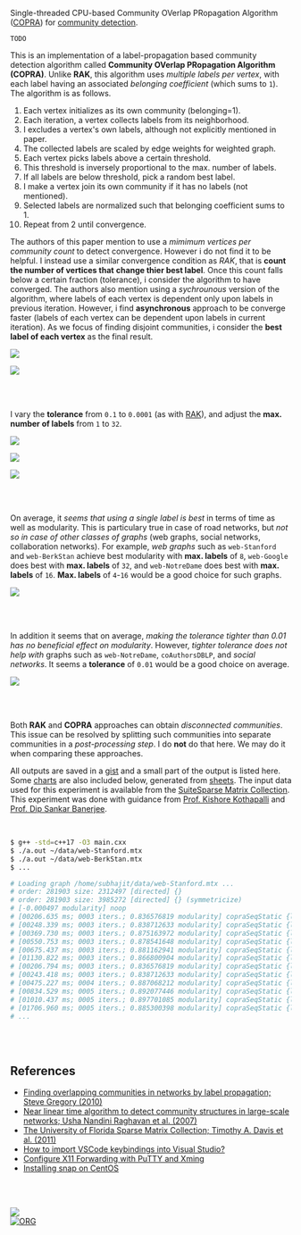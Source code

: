 Single-threaded CPU-based Community OVerlap PRopagation Algorithm ([COPRA]) for
[community detection].

`TODO`

This is an implementation of a label-propagation based community detection
algorithm called **Community OVerlap PRopagation Algorithm (COPRA)**. Unlike
**RAK**, this algorithm uses *multiple labels per vertex*, with each label having an
associated *belonging coefficient* (which sums to `1`). The algorithm is as follows.

1. Each vertex initializes as its own community (belonging=1).
2. Each iteration, a vertex collects labels from its neighborhood.
3. I excludes a vertex's own labels, although not explicitly mentioned in paper.
4. The collected labels are scaled by edge weights for weighted graph.
5. Each vertex picks labels above a certain threshold.
6. This threshold is inversely proportional to the max. number of labels.
7. If all labels are below threshold, pick a random best label.
8. I make a vertex join its own community if it has no labels (not mentioned).
9. Selected labels are normalized such that belonging coefficient sums to 1.
10. Repeat from 2 until convergence.

The authors of this paper mention to use a *mimimum vertices per community count*
to detect convergence. However i do not find it to be helpful. I instead use a
similar convergence condition as *RAK*, that is **count the number of vertices that**
**change thier best label**. Once this count falls below a certain fraction
(tolerance), i consider the algorithm to have converged. The authors also
mention using a *sychrounous* version of the algorithm, where labels of each
vertex is dependent only upon labels in previous iteration. However, i find
**asynchronous** approach to be converge faster (labels of each vertex can be
dependent upon labels in current iteration). As we focus of finding disjoint
communities, i consider the **best label of each vertex** as the final result.

[![](https://i.imgur.com/6UOli7q.png)][sheetp]

[![](https://i.imgur.com/7RUqa6l.png)][sheetp]

<br>
<br>

I vary the **tolerance** from `0.1` to `0.0001` (as with [RAK]), and adjust the **max.**
**number of labels** from `1` to `32`.

[![](https://i.imgur.com/70hxdGa.png)][sheetp]

[![](https://i.imgur.com/sG6ASLc.png)][sheetp]

[![](https://i.imgur.com/2NnJXny.png)][sheetp]

<br>
<br>

On average, it *seems that using a single label is best* in terms of time as well
as modularity. This is particulary true in case of road networks, but *not so in*
*case of other classes of graphs* (web graphs, social networks, collaboration
networks). For example, *web graphs* such as `web-Stanford` and `web-BerkStan` achieve
best modularity with **max. labels** of `8`, `web-Google` does best with **max. labels** of
`32`, and `web-NotreDame` does best with **max. labels** of `16`. **Max. labels** of `4`-`16`
would be a good choice for such graphs.

[![](https://i.imgur.com/zqq3eJO.png)][sheetp]

<br>
<br>

In addition it seems that on average, *making the tolerance tighter than 0.01 has*
*no beneficial effect on modularity*. However, *tighter tolerance does not help*
*with* graphs such as `web-NotreDame`, `coAuthorsDBLP`, and *social networks*. It seems
a **tolerance** of `0.01` would be a good choice on average.

[![](https://i.imgur.com/4rd819J.png)][sheetp]

<br>
<br>

Both **RAK** and **COPRA** approaches can obtain *disconnected communities*. This issue
can be resolved by splitting such communities into separate communities in a
*post-processing step*. I do **not** do that here. We may do it when comparing these
approaches.

All outputs are saved in a [gist] and a small part of the output is listed here.
Some [charts] are also included below, generated from [sheets]. The input data
used for this experiment is available from the [SuiteSparse Matrix Collection].
This experiment was done with guidance from [Prof. Kishore Kothapalli] and
[Prof. Dip Sankar Banerjee].


[COPRA]: https://arxiv.org/abs/0910.5516
[RAK]: https://arxiv.org/abs/0709.2938
[community detection]: https://en.wikipedia.org/wiki/Community_search
[previous experiment]: https://github.com/puzzlef/rak-communities-seq
[Prof. Dip Sankar Banerjee]: https://sites.google.com/site/dipsankarban/
[Prof. Kishore Kothapalli]: https://faculty.iiit.ac.in/~kkishore/
[SuiteSparse Matrix Collection]: https://sparse.tamu.edu

<br>

```bash
$ g++ -std=c++17 -O3 main.cxx
$ ./a.out ~/data/web-Stanford.mtx
$ ./a.out ~/data/web-BerkStan.mtx
$ ...

# Loading graph /home/subhajit/data/web-Stanford.mtx ...
# order: 281903 size: 2312497 [directed] {}
# order: 281903 size: 3985272 [directed] {} (symmetricize)
# [-0.000497 modularity] noop
# [00206.635 ms; 0003 iters.; 0.836576819 modularity] copraSeqStatic {labels=01, tolerance=1e-01}
# [00248.339 ms; 0003 iters.; 0.838712633 modularity] copraSeqStatic {labels=02, tolerance=1e-01}
# [00369.730 ms; 0003 iters.; 0.875163972 modularity] copraSeqStatic {labels=04, tolerance=1e-01}
# [00550.753 ms; 0003 iters.; 0.878541648 modularity] copraSeqStatic {labels=08, tolerance=1e-01}
# [00675.437 ms; 0003 iters.; 0.881162941 modularity] copraSeqStatic {labels=16, tolerance=1e-01}
# [01130.822 ms; 0003 iters.; 0.866800904 modularity] copraSeqStatic {labels=32, tolerance=1e-01}
# [00206.794 ms; 0003 iters.; 0.836576819 modularity] copraSeqStatic {labels=01, tolerance=5e-02}
# [00243.418 ms; 0003 iters.; 0.838712633 modularity] copraSeqStatic {labels=02, tolerance=5e-02}
# [00475.227 ms; 0004 iters.; 0.887068212 modularity] copraSeqStatic {labels=04, tolerance=5e-02}
# [00834.529 ms; 0005 iters.; 0.892077446 modularity] copraSeqStatic {labels=08, tolerance=5e-02}
# [01010.437 ms; 0005 iters.; 0.897701085 modularity] copraSeqStatic {labels=16, tolerance=5e-02}
# [01706.960 ms; 0005 iters.; 0.885300398 modularity] copraSeqStatic {labels=32, tolerance=5e-02}
# ...
```

<br>
<br>


## References

- [Finding overlapping communities in networks by label propagation; Steve Gregory (2010)](https://iopscience.iop.org/article/10.1088/1367-2630/12/10/103018)
- [Near linear time algorithm to detect community structures in large-scale networks; Usha Nandini Raghavan et al. (2007)](https://arxiv.org/abs/0709.2938)
- [The University of Florida Sparse Matrix Collection; Timothy A. Davis et al. (2011)](https://doi.org/10.1145/2049662.2049663)
- [How to import VSCode keybindings into Visual Studio?](https://stackoverflow.com/a/62417446/1413259)
- [Configure X11 Forwarding with PuTTY and Xming](https://www.centlinux.com/2019/01/configure-x11-forwarding-putty-xming-windows.html)
- [Installing snap on CentOS](https://snapcraft.io/docs/installing-snap-on-centos)

<br>
<br>


[![](https://i.imgur.com/7GLy9tb.jpg)](https://www.youtube.com/watch?v=L-ZBWLYGSuY)<br>
[![ORG](https://img.shields.io/badge/org-puzzlef-green?logo=Org)](https://puzzlef.github.io)


[gist]: https://gist.github.com/wolfram77/417cfff0ee5e5b233056283fc42f78ac
[charts]: https://imgur.com/a/zmjeCyw
[sheets]: https://docs.google.com/spreadsheets/d/1jNoY9zpiMpmFuRLMSTLY--XArqXmH0oQbguMtWv_j9s/edit?usp=sharing
[sheetp]: https://docs.google.com/spreadsheets/d/e/2PACX-1vQ9ym6LJBJZkwYEYk3sjAPJEt0QT67UZCxmnnOibZYYREwGXUmXL4LvurXAme5MvHlKMXaX-DOLX9Js/pubhtml
